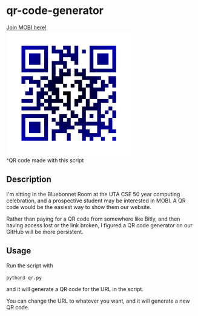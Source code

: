 # qr-code-generator
 
[Join MOBI here!](http://mobi-bio.glitch.me)  
![MOBI QR Code](MOBI.png)  
^QR code made with this script

## Description

I'm sitting in the Bluebonnet Room at the UTA CSE 50 year computing celebration, and a prospective student may be interested in MOBI. A QR code would be the easiest way to show them our website.

Rather than paying for a QR code from somewhere like Bitly, and then having access lost or the link broken, I figured a QR code generator on our GitHub will be more persistent.

## Usage
Run the script with   

`python3 qr.py`   

and it will generate a QR code for the URL in the script. 

You can change the URL to whatever you want, and it will generate a new QR code.